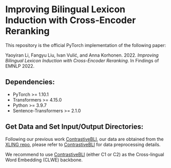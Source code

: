 # Improving Bilingual Lexicon Induction with Cross-Encoder Reranking

This repository is the official PyTorch implementation of the following paper: 

Yaoyiran Li, Fangyu Liu, Ivan Vulić, and Anna Korhonen. 2022. *Improving Bilingual Lexicon Induction with Cross-Encoder Reranking*. In Findings of EMNLP 2022. 

## Dependencies:

- PyTorch >= 1.10.1
- Transformers >= 4.15.0
- Python >= 3.9.7
- Sentence-Transformers >= 2.1.0

## Get Data and Set Input/Output Directories:
Following our previous work [ContrastiveBLI](https://github.com/cambridgeltl/ContrastiveBLI/), our data are obtained from the [XLING repo](https://github.com/codogogo/xling-eval), please refer to [ContrastiveBLI](https://github.com/cambridgeltl/ContrastiveBLI/) for data preprocessing details.

We recommend to use [ContrastiveBLI](https://github.com/cambridgeltl/ContrastiveBLI/) (either C1 or C2) as the Cross-lingual Word Embedding (CLWE) backbone. 
